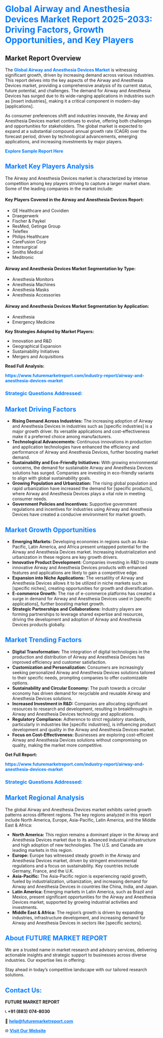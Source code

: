 <h1 style="color: #007BFF;">Global Airway and Anesthesia Devices Market Report 2025-2033: Driving Factors, Growth Opportunities, and Key Players</h1>

<section id="overview">
<h2>Market Report Overview</h2>
<p>The <a href="https://www.futuremarketreport.com/industry-report/airway-and-anesthesia-devices-market" style="color: #007BFF; text-decoration: none;"><strong>Global Airway and Anesthesia Devices Market</strong></a> is witnessing significant growth, driven by increasing demand across various industries. This report delves into the key aspects of the Airway and Anesthesia Devices market, providing a comprehensive analysis of its current status, future potential, and challenges. The demand for Airway and Anesthesia Devices has surged due to its wide-ranging applications in industries such as [insert industries], making it a critical component in modern-day [applications].</p>
<p>As consumer preferences shift and industries innovate, the Airway and Anesthesia Devices market continues to evolve, offering both challenges and opportunities for stakeholders. The global market is expected to expand at a substantial compound annual growth rate (CAGR) over the forecast period, driven by technological advancements, emerging applications, and increasing investments by major players.</p>
</section>

<section id="overview">
<p><a href="https://www.futuremarketreport.com/request-sample/reportId=64232" style="color: #007BFF; text-decoration: none;"><strong>Explore Sample Report Here</strong></a></p>
</section>

<section id="key-players">
<h2 style="color: #007BFF;">Market Key Players Analysis</h2>
<p>The Airway and Anesthesia Devices market is characterized by intense competition among key players striving to capture a larger market share. Some of the leading companies in the market include:</p>
<h4>Key Players Covered in the Airway and Anesthesia Devices Report:</h4>
<ul><li>GE Healthcare and Covidien</li><li>Draegerwerk</li><li>Fischer &amp; Paykel</li><li>ResMed, Getinge Group</li><li>Teleflex</li><li>Philips Healthcare</li><li>CareFusion Corp</li><li>Intersurgical</li><li>Smiths Medical</li><li>Meditronic</li></ul>
<h4>Airway and Anesthesia Devices Market Segmentation by Type:</h4>
<ul><li>Anesthesia Monitors</li><li>Anesthesia Machines</li><li>Anesthesia Masks</li><li>Anesthesia Accessories</li></ul>

<h4>Airway and Anesthesia Devices Market Segmentation by Application:</h4>
<ul><li>Anesthesia</li><li>Emergency Medicine</li></ul>
<p><strong>Key Strategies Adopted by Market Players:</strong></p>
<ul>
<li>Innovation and R&D</li>
<li>Geographical Expansion</li>
<li>Sustainability Initiatives</li>
<li>Mergers and Acquisitions</li>
</ul>
</section>

<section>
<p><strong>Read Full Analysis: </strong></p><a href="https://www.futuremarketreport.com/industry-report/airway-and-anesthesia-devices-market" style="color: #007BFF; text-decoration: none;"><strong>https://www.futuremarketreport.com/industry-report/airway-and-anesthesia-devices-market</strong></a>
<h3 style="color: #007BFF;">Strategic Questions Addressed:</h3>
</section>

<section id="driving-factors">
<h2 style="color: #007BFF;">Market Driving Factors</h2>
<ul>
<li><strong>Rising Demand Across Industries:</strong> The increasing adoption of Airway and Anesthesia Devices in industries such as [specific industries] is a major growth driver. Its versatile applications and cost-effectiveness make it a preferred choice among manufacturers.</li>
<li><strong>Technological Advancements:</strong> Continuous innovations in production and application technologies have enhanced the efficiency and performance of Airway and Anesthesia Devices, further boosting market demand.</li>
<li><strong>Sustainability and Eco-Friendly Initiatives:</strong> With growing environmental concerns, the demand for sustainable Airway and Anesthesia Devices solutions has surged. Companies are investing in eco-friendly variants to align with global sustainability goals.</li>
<li><strong>Growing Population and Urbanization:</strong> The rising global population and rapid urbanization have increased the demand for [specific products], where Airway and Anesthesia Devices plays a vital role in meeting consumer needs.</li>
<li><strong>Government Policies and Incentives:</strong> Supportive government regulations and incentives for industries using Airway and Anesthesia Devices have created a conducive environment for market growth.</li>
</ul>
</section>

<section id="growth-opportunities">
<h2 style="color: #007BFF;">Market Growth Opportunities</h2>
<ul>
<li><strong>Emerging Markets:</strong> Developing economies in regions such as Asia-Pacific, Latin America, and Africa present untapped potential for the Airway and Anesthesia Devices market. Increasing industrialization and urbanization in these regions are key growth drivers.</li>
<li><strong>Innovative Product Development:</strong> Companies investing in R&D to create innovative Airway and Anesthesia Devices products with enhanced features and applications are likely to gain a competitive edge.</li>
<li><strong>Expansion into Niche Applications:</strong> The versatility of Airway and Anesthesia Devices allows it to be utilized in niche markets such as [specific niches], creating opportunities for growth and diversification.</li>
<li><strong>E-commerce Growth:</strong> The rise of e-commerce platforms has created a surge in demand for Airway and Anesthesia Devices used in [specific applications], further boosting market growth.</li>
<li><strong>Strategic Partnerships and Collaborations:</strong> Industry players are forming partnerships to leverage shared expertise and resources, driving the development and adoption of Airway and Anesthesia Devices products globally.</li>
</ul>
</section>

<section id="trending-factors">
<h2 style="color: #007BFF;">Market Trending Factors</h2>
<ul>
<li><strong>Digital Transformation:</strong> The integration of digital technologies in the production and distribution of Airway and Anesthesia Devices has improved efficiency and customer satisfaction.</li>
<li><strong>Customization and Personalization:</strong> Consumers are increasingly seeking personalized Airway and Anesthesia Devices solutions tailored to their specific needs, prompting companies to offer customizable options.</li>
<li><strong>Sustainability and Circular Economy:</strong> The push towards a circular economy has driven demand for recyclable and reusable Airway and Anesthesia Devices solutions.</li>
<li><strong>Increased Investment in R&D:</strong> Companies are allocating significant resources to research and development, resulting in breakthroughs in Airway and Anesthesia Devices technology and applications.</li>
<li><strong>Regulatory Compliance:</strong> Adherence to strict regulatory standards, particularly in industries like [specific industries], is influencing product development and quality in the Airway and Anesthesia Devices market.</li>
<li><strong>Focus on Cost-Effectiveness:</strong> Businesses are exploring cost-efficient Airway and Anesthesia Devices solutions without compromising on quality, making the market more competitive.</li>
</ul>
</section>

<section>
<p><strong>Get Full Report: </strong></p><a href="https://www.futuremarketreport.com/industry-report/airway-and-anesthesia-devices-market" style="color: #007BFF; text-decoration: none;"><strong>https://www.futuremarketreport.com/industry-report/airway-and-anesthesia-devices-market</strong></a>
<h3 style="color: #007BFF;">Strategic Questions Addressed:</h3>
</section>


<section id="regional-analysis">
<h2 style="color: #007BFF;">Market Regional Analysis</h2>
<p>The global Airway and Anesthesia Devices market exhibits varied growth patterns across different regions. The key regions analyzed in this report include North America, Europe, Asia-Pacific, Latin America, and the Middle East & Africa:</p>
<ul>
<li><strong>North America:</strong> This region remains a dominant player in the Airway and Anesthesia Devices market due to its advanced industrial infrastructure and high adoption of new technologies. The U.S. and Canada are leading markets in this region.</li>
<li><strong>Europe:</strong> Europe has witnessed steady growth in the Airway and Anesthesia Devices market, driven by stringent environmental regulations and a focus on sustainability. Key countries include Germany, France, and the U.K.</li>
<li><strong>Asia-Pacific:</strong> The Asia-Pacific region is experiencing rapid growth, fueled by industrialization, urbanization, and increasing demand for Airway and Anesthesia Devices in countries like China, India, and Japan.</li>
<li><strong>Latin America:</strong> Emerging markets in Latin America, such as Brazil and Mexico, present significant opportunities for the Airway and Anesthesia Devices market, supported by growing industrial activities and investments.</li>
<li><strong>Middle East & Africa:</strong> The region’s growth is driven by expanding industries, infrastructure development, and increasing demand for Airway and Anesthesia Devices in sectors like [specific sectors].</li>
</ul>
</section>

<footer>
<h2 style="color: #007BFF;">About FUTURE MARKET REPORT</h2>
<p>We are a trusted name in market research and advisory services, delivering actionable insights and strategic support to businesses across diverse industries. Our expertise lies in offering:</p>

<p>Stay ahead in today’s competitive landscape with our tailored research solutions.</p>

<h2 style="color: #007BFF;">Contact Us:</h2>
<p><strong>FUTURE MARKET REPORT</strong></p>
<p>📞 <strong>+91 (883) 074-8030</strong></p>
<p>📧 <strong><a href="mailto:help@futuremarketreport.com" style="color: #007BFF;">help@futuremarketreport.com</a></strong></p>
<p>🌐 <strong><a href="https://www.futuremarketreport.com/" style="color: #007BFF;">Visit Our Website</a></strong></p>
</footer>